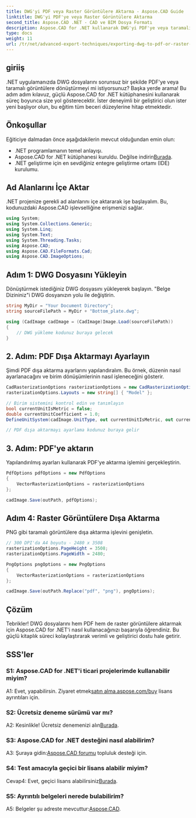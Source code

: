 ```yaml
---
title: DWG'yi PDF veya Raster Görüntülere Aktarma - Aspose.CAD Guide
linktitle: DWG'yi PDF'ye veya Raster Görüntülere Aktarma
second_title: Aspose.CAD .NET - CAD ve BIM Dosya Formatı
description: Aspose.CAD for .NET kullanarak DWG'yi PDF'ye veya taramalı görüntülere aktarmaya ilişkin kapsamlı kılavuzu keşfedin. Adımları ve önkoşulları öğrenin ve bu güçlü kitaplığı kullanmaya başlayın.
type: docs
weight: 11
url: /tr/net/advanced-export-techniques/exporting-dwg-to-pdf-or-raster-images/
---
```

## giriiş

.NET uygulamanızda DWG dosyalarını sorunsuz bir şekilde PDF'ye veya taramalı görüntülere dönüştürmeyi mi istiyorsunuz? Başka yerde arama! Bu adım adım kılavuz, güçlü Aspose.CAD for .NET kütüphanesini kullanarak süreç boyunca size yol gösterecektir. İster deneyimli bir geliştirici olun ister yeni başlıyor olun, bu eğitim tüm beceri düzeylerine hitap etmektedir.

## Önkoşullar

Eğiticiye dalmadan önce aşağıdakilerin mevcut olduğundan emin olun:

- .NET programlamanın temel anlayışı.
-  Aspose.CAD for .NET kütüphanesi kuruldu. Değilse indirin[Burada](https://releases.aspose.com/cad/net/).
- .NET geliştirme için en sevdiğiniz entegre geliştirme ortamı (IDE) kurulumu.

## Ad Alanlarını İçe Aktar

.NET projenize gerekli ad alanlarını içe aktararak işe başlayalım. Bu, kodunuzdaki Aspose.CAD işlevselliğine erişmenizi sağlar.

```csharp
using System;
using System.Collections.Generic;
using System.Linq;
using System.Text;
using System.Threading.Tasks;
using Aspose.CAD;
using Aspose.CAD.FileFormats.Cad;
using Aspose.CAD.ImageOptions;
```

## Adım 1: DWG Dosyasını Yükleyin

Dönüştürmek istediğiniz DWG dosyasını yükleyerek başlayın. "Belge Dizininiz"i DWG dosyanızın yolu ile değiştirin.

```csharp
string MyDir = "Your Document Directory";
string sourceFilePath = MyDir + "Bottom_plate.dwg";

using (CadImage cadImage = (CadImage)Image.Load(sourceFilePath))
{
    // DWG yükleme kodunuz buraya gelecek
}
```

## 2. Adım: PDF Dışa Aktarmayı Ayarlayın

Şimdi PDF dışa aktarma ayarlarını yapılandıralım. Bu örnek, düzenin nasıl ayarlanacağını ve birim dönüşümlerinin nasıl işleneceğini gösterir.

```csharp
CadRasterizationOptions rasterizationOptions = new CadRasterizationOptions();
rasterizationOptions.Layouts = new string[] { "Model" };

// Birim sistemini kontrol edin ve tanımlayın
bool currentUnitIsMetric = false;
double currentUnitCoefficient = 1.0;
DefineUnitSystem(cadImage.UnitType, out currentUnitIsMetric, out currentUnitCoefficient);

// PDF dışa aktarmayı ayarlama kodunuz buraya gelir
```

## 3. Adım: PDF'ye aktarın

Yapılandırılmış ayarları kullanarak PDF'ye aktarma işlemini gerçekleştirin.

```csharp
PdfOptions pdfOptions = new PdfOptions
{
    VectorRasterizationOptions = rasterizationOptions
};

cadImage.Save(outPath, pdfOptions);
```

## Adım 4: Raster Görüntülere Dışa Aktarma

PNG gibi taramalı görüntülere dışa aktarma işlevini genişletin.

```csharp
// 300 DPI'da A4 boyutu - 2480 x 3508
rasterizationOptions.PageHeight = 3508;
rasterizationOptions.PageWidth = 2480;

PngOptions pngOptions = new PngOptions
{
    VectorRasterizationOptions = rasterizationOptions
};

cadImage.Save(outPath.Replace("pdf", "png"), pngOptions);
```

## Çözüm

Tebrikler! DWG dosyalarını hem PDF hem de raster görüntülere aktarmak için Aspose.CAD for .NET'i nasıl kullanacağınızı başarıyla öğrendiniz. Bu güçlü kitaplık süreci kolaylaştırarak verimli ve geliştirici dostu hale getirir.

## SSS'ler

### S1: Aspose.CAD for .NET'i ticari projelerimde kullanabilir miyim?

 A1: Evet, yapabilirsin. Ziyaret etmek[satın alma.aspose.com/buy](https://purchase.aspose.com/buy) lisans ayrıntıları için.

### S2: Ücretsiz deneme sürümü var mı?

 A2: Kesinlikle! Ücretsiz denemenizi alın[Burada](https://releases.aspose.com/).

### S3: Aspose.CAD for .NET desteğini nasıl alabilirim?

 A3: Şuraya gidin:[Aspose.CAD forumu](https://forum.aspose.com/c/cad/19) topluluk desteği için.

### S4: Test amacıyla geçici bir lisans alabilir miyim?

Cevap4: Evet, geçici lisans alabilirsiniz[Burada](https://purchase.aspose.com/temporary-license/).

### S5: Ayrıntılı belgeleri nerede bulabilirim?

 A5: Belgeler şu adreste mevcuttur:[Aspose.CAD](https://reference.aspose.com/cad/net/).